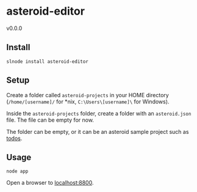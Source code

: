 # asteroid-editor
v0.0.0

## Install

    slnode install asteroid-editor

## Setup

Create a folder called `asteroid-projects` in your HOME directory (`/home/[username]/` for *nix, `C:\Users\[username]\` for Windows).

Inside the `asteroid-projects` folder, create a folder with an `asteroid.json` file. The file can be empty for now.

The folder can be empty, or it can be an asteroid sample project such as [todos](https://github.com/strongloop/asteroid/tree/master/example/todos).

## Usage

    node app

Open a browser to [localhost:8800](http://localhost:8800).